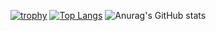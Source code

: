 [![trophy](https://github-profile-trophy.vercel.app/?username=simonpirko&margin-w=15&margin-h=15&theme=darkhub)](https://github.com/ryo-ma/github-profile-trophy)
[![Top Langs](https://github-readme-stats.vercel.app/api/top-langs/?username=simonpirko&theme=darkhub)](https://github.com/anuraghazra/github-readme-stats)
![Anurag's GitHub stats](https://github-readme-stats.vercel.app/api?username=simonpirko&show_icons=true&theme=darkhub)
